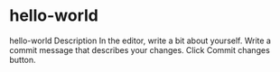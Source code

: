 # hello-world
hello-world Description
In the editor, write a bit about yourself.
Write a commit message that describes your changes.
Click Commit changes button.
